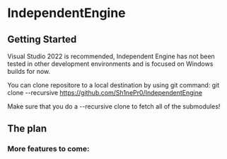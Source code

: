 # IndependentEngine
## Getting Started
Visual Studio 2022 is recommended, Independent Engine has not been tested in other development environments and is focused on Windows builds for now.

You can clone repositore to a local destination by using git command:
git clone --recursive https://github.com/Sh1nePr0/IndependentEngine

Make sure that you do a --recursive clone to fetch all of the submodules!
## The plan
###  More features to come:
